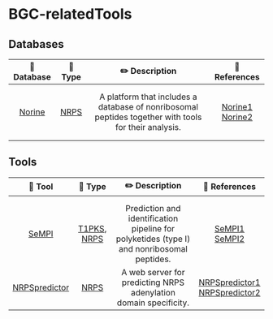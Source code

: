# BGC-relatedTools

## Databases

|                     💎 Database                     |                            🧬 Type                            |                        ✏️ Description                         |                         📌 References                         |
| :------------------------------------------------: | :----------------------------------------------------------: | :----------------------------------------------------------: | :----------------------------------------------------------: |
|                                                    |                                                              |                                                              |                                                              |
|                                                    |                                                              |                                                              |                                                              |
| [Norine](https://bioinfo.lifl.fr/norine/index.jsp) | [NRPS](https://docs.antismash.secondarymetabolites.org/glossary/#nrps) | A platform that includes a database of nonribosomal peptides together with tools for their analysis. | [Norine1](references/README.md#norine1)<br />[Norine2](references/README.md#norine2) |
|                                                    |                                                              |                                                              |                                                              |
|                                                    |                                                              |                                                              |                                                              |





## Tools

|                          🧮 Tool                           |                            🧬 Type                            |                        ✏️ Description                         |                         📌 References                         |
| :-------------------------------------------------------: | :----------------------------------------------------------: | :----------------------------------------------------------: | :----------------------------------------------------------: |
|                                                           |                                                              |                                                              |                                                              |
|                                                           |                                                              |                                                              |                                                              |
|      [SeMPI](http://sempi.pharmazie.uni-freiburg.de)      | [T1PKS](https://docs.antismash.secondarymetabolites.org/glossary/#t1pks), [NRPS](https://docs.antismash.secondarymetabolites.org/glossary/#nrps) | Prediction and identification pipeline for polyketides (type I) and nonribosomal peptides. | [SeMPI1](references/README.md#sempi1)<br />[SeMPI2](references/README.md#sempi2) |
| [NRPSpredictor](http://nrps.informatik.uni-tuebingen.de/) | [NRPS](https://docs.antismash.secondarymetabolites.org/glossary/#nrps) | A web server for predicting NRPS adenylation domain specificity. | [NRPSpredictor1](references/README.md#nrpspredictor1)<br />[NRPSpredictor2](references/README.md#nrpspredictor2) |




























